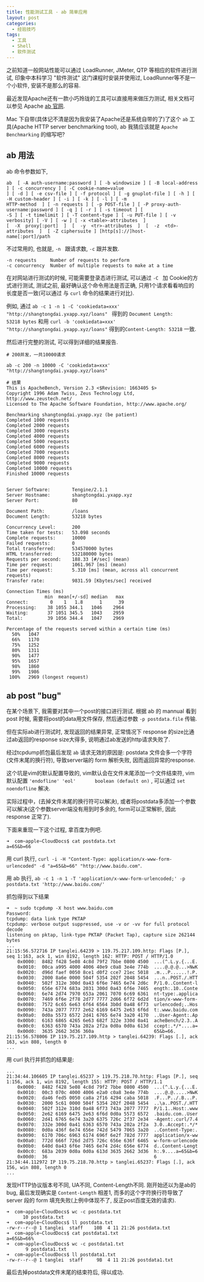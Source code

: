 ```yaml
---
title: 性能测试工具 - ab 简单应用
layout: post
categories: 
  - 经验技巧
tags: 
  - 工具
  - Shell
  - 软件测试
---
```


之前知道一般网站性能可以通过 LoadRunner, JMeter, QTP 等相应的软件进行测试, 印象中本科学习 "软件测试" 这门课程时安装并使用过, LoadRunner等不是一个小软件, 安装不是那么的容易.  

最近发现Apache还有一款小巧玲珑的工具可以直接用来做压力测试, 相关文档可以参见 Apache [ab 官网](https://httpd.apache.org/docs/2.4/programs/ab.html). 

Mac 下自带(具体记不清是因为我安装了Apache还是系统自带的了)了这个 `ab` 工具(Apache HTTP server benchmarking tool), ab 我猜应该就是 `Apache Benchmarking` 的缩写吧? 


## ab 用法

ab 命令参数如下, 

```
ab  [ -A auth-username:password ] [ -b windowsize ] [ -B local-address ] [ -c concurrency ] [ -C cookie-name=value
] [ -d ] [ -e csv-file ] [ -f protocol ] [ -g gnuplot-file ] [ -h ] [ -H custom-header ] [ -i ] [ -k ] [ -l ] [ -m
HTTP-method  ] [ -n requests ] [ -p POST-file ] [ -P proxy-auth-username:password ] [ -q ] [ -r ] [ -s timeout ] [
-S ] [ -t timelimit ] [ -T content-type ] [ -u PUT-file ] [ -v verbosity] [ -V ] [ -w ] [ -x <table>-attributes  ]
[  -X  proxy[:port]  ]  [  -y  <tr>-attributes  ]  [  -z  <td>-attributes  ]  [ -Z ciphersuite ] [http[s]://]host-
name[:port]/path
```

不过常用的, 也就是, `-n ` 跟请求数, `-c` 跟并发数. 

```
-n requests     Number of requests to perform
-c concurrency  Number of multiple requests to make at a time
```

在对网站进行测试的时候, 可能需要登录态进行测试, 可以通过 `-C ` 加 Cookie的方式进行测试, 测试之前, 最好确认这个命令用法是否正确, 只用1个请求看看响应的长度是否一致(可以通过 与 `curl` 命令的结果进行对比). 

例如, 通过 `ab -c 1 -n 1 -C 'cookiedata=xxx' "http://shangtongdai.yxapp.xyz/loans" ` 得到的 `Document Length:        53218 bytes` 和用 `curl -b 'cookiedata=xxx' "http://shangtongdai.yxapp.xyz/loans"` 得到的`Content-Length: 53218` 一致.

然后进行完整的测试, 可以得到详细的结果报告. 

```
# 200并发，一共10000请求

ab -c 200 -n 10000 -C 'cookiedata=xxx' "http://shangtongdai.yxapp.xyz/loans"

# 结果
This is ApacheBench, Version 2.3 <$Revision: 1663405 $>
Copyright 1996 Adam Twiss, Zeus Technology Ltd, http://www.zeustech.net/
Licensed to The Apache Software Foundation, http://www.apache.org/

Benchmarking shangtongdai.yxapp.xyz (be patient)
Completed 1000 requests
Completed 2000 requests
Completed 3000 requests
Completed 4000 requests
Completed 5000 requests
Completed 6000 requests
Completed 7000 requests
Completed 8000 requests
Completed 9000 requests
Completed 10000 requests
Finished 10000 requests


Server Software:        Tengine/2.1.1
Server Hostname:        shangtongdai.yxapp.xyz
Server Port:            80

Document Path:          /loans
Document Length:        53218 bytes

Concurrency Level:      200
Time taken for tests:   53.098 seconds
Complete requests:      10000
Failed requests:        0
Total transferred:      534570000 bytes
HTML transferred:       532180000 bytes
Requests per second:    188.33 [#/sec] (mean)
Time per request:       1061.967 [ms] (mean)
Time per request:       5.310 [ms] (mean, across all concurrent requests)
Transfer rate:          9831.59 [Kbytes/sec] received

Connection Times (ms)
              min  mean[+/-sd] median   max
Connect:        0    1   1.8      1      39
Processing:    38 1055 344.1   1046    2964
Waiting:       37 1051 345.5   1043    2959
Total:         39 1056 344.4   1047    2969

Percentage of the requests served within a certain time (ms)
  50%   1047
  66%   1170
  75%   1252
  80%   1311
  90%   1477
  95%   1657
  98%   1860
  99%   1986
 100%   2969 (longest request)
```

## ab post "bug"

在某个场景下, 我需要对其中一个post的接口进行测试. 
根据 ab 的 mannual 看到 post 时候, 需要将post的data用文件保存, 然后通过参数 `-p postdata.file` 传输. 

但在实际ab进行测试时, 发现返回的结果异常, 正常情况下 response 的size比通过ab返回的response size大得多, 说明通过ab发送的http请求失败了. 

经过tcpdump抓包最后发现 `ab` 请求无效的原因是: postdata 文件会多一个字符(文件末尾的换行符), 导致server端的 form 解析失败, 因而返回异常的response. 

这个坑是vim的默认配置导致的, vim默认会在文件末尾添加一个文件结束符, vim 默认配置 `'endofline' 'eol'       boolean (default on)` , 可以通过 `set noendofline` 解决. 

实际过程中，(去掉文件末尾的换行符可以解决), 或者将postdata多添加一个参数可以解决(这个参数server端没有用到时多余的, form可以正常解析, 因此 response 正常了).  
 
 
下面来重现一下这个过程, 拿百度为例吧. 

```
➜  com~apple~CloudDocs$ cat postdata.txt
a=65&b=66
```

用 curl 执行, `curl -i -H "Content-Type: application/x-www-form-urlencoded" -d "a=65&b=66" "http://www.baidu.com"`. 

用 ab 执行,  `ab -c 1 -n 1 -T 'application/x-www-form-urlencoded;' -p postdata.txt 'http://www.baidu.com/'`

抓包得到以下结果

```
➜  ~ sudo tcpdump -X host www.baidu.com
Password:
tcpdump: data link type PKTAP
tcpdump: verbose output suppressed, use -v or -vv for full protocol decode
listening on pktap, link-type PKTAP (Packet Tap), capture size 262144 bytes
...
21:15:56.572716 IP tanglei.64239 > 119.75.217.109.http: Flags [P.], seq 1:163, ack 1, win 8192, length 162: HTTP: POST / HTTP/1.0
	0x0000:  8482 f428 5e08 4c8d 79f2 7bbe 0800 4500  ...(^.L.y.{...E.
	0x0010:  00ca a995 4000 4006 40e9 c0a8 3e4e 774b  ....@.@.@...>NwK
	0x0020:  d96d faef 0050 8ce1 d0f2 cce7 21ec 5018  .m...P......!.P.
	0x0030:  2000 8a6e 0000 504f 5354 202f 2048 5454  ...n..POST./.HTT
	0x0040:  502f 312e 300d 0a43 6f6e 7465 6e74 2d6c  P/1.0..Content-l
	0x0050:  656e 6774 683a 2031 300d 0a43 6f6e 7465  ength:.10..Conte
	0x0060:  6e74 2d74 7970 653a 2061 7070 6c69 6361  nt-type:.applica
	0x0070:  7469 6f6e 2f78 2d77 7777 2d66 6f72 6d2d  tion/x-www-form-
	0x0080:  7572 6c65 6e63 6f64 6564 3b0d 0a48 6f73  urlencoded;..Hos
	0x0090:  743a 2077 7777 2e62 6169 6475 2e63 6f6d  t:.www.baidu.com
	0x00a0:  0d0a 5573 6572 2d41 6765 6e74 3a20 4170  ..User-Agent:.Ap
	0x00b0:  6163 6865 4265 6e63 682f 322e 330d 0a41  acheBench/2.3..A
	0x00c0:  6363 6570 743a 202a 2f2a 0d0a 0d0a 613d  ccept:.*/*....a=
	0x00d0:  3635 2662 3d36 360a                      65&b=66.
21:15:56.578006 IP 119.75.217.109.http > tanglei.64239: Flags [.], ack 163, win 808, length 0
...
```

用 curl 执行并抓包的结果是: 

```
...
21:34:44.106605 IP tanglei.65237 > 119.75.218.70.http: Flags [P.], seq 1:156, ack 1, win 8192, length 155: HTTP: POST / HTTP/1.1
	0x0000:  8482 f428 5e08 4c8d 79f2 7bbe 0800 4500  ...(^.L.y.{...E.
	0x0010:  00c3 070c 4000 4006 e2a0 c0a8 3e4e 774b  ....@.@.....>NwK
	0x0020:  da46 fed5 0050 ca8a 2f16 4294 caba 5018  .F...P../.B...P.
	0x0030:  2000 5c61 0000 504f 5354 202f 2048 5454  ..\a..POST./.HTT
	0x0040:  502f 312e 310d 0a48 6f73 743a 2077 7777  P/1.1..Host:.www
	0x0050:  2e62 6169 6475 2e63 6f6d 0d0a 5573 6572  .baidu.com..User
	0x0060:  2d41 6765 6e74 3a20 6375 726c 2f37 2e34  -Agent:.curl/7.4
	0x0070:  332e 300d 0a41 6363 6570 743a 202a 2f2a  3.0..Accept:.*/*
	0x0080:  0d0a 436f 6e74 656e 742d 5479 7065 3a20  ..Content-Type:.
	0x0090:  6170 706c 6963 6174 696f 6e2f 782d 7777  application/x-ww
	0x00a0:  772d 666f 726d 2d75 726c 656e 636f 6465  w-form-urlencode
	0x00b0:  640d 0a43 6f6e 7465 6e74 2d4c 656e 6774  d..Content-Lengt
	0x00c0:  683a 2039 0d0a 0d0a 613d 3635 2662 3d36  h:.9....a=65&b=6
	0x00d0:  36                                       6
21:34:44.112972 IP 119.75.218.70.http > tanglei.65237: Flags [.], ack 156, win 808, length 0
...
```

发现HTTP协议版本号不同, UA不同, Content-Length不同. 
刚开始还以为是ab的bug, 最后发现确实是 `Content-Length` 相差1, 而多的这个字符换行符导致了 server 段的 form 填充失败(上例中体现不了, 反正post百度无效的请求). 

```
➜  com~apple~CloudDocs$ wc -c postdata.txt
      10 postdata.txt
➜  com~apple~CloudDocs$ ll postdata.txt
-rw-r--r--@ 1 tanglei  staff    10B  4 11 21:26 postdata.txt
➜  com~apple~CloudDocs$ cat postdata1.txt
a=65&b=66%                                                                                                                             ➜  com~apple~CloudDocs$ wc -c postdata1.txt
       9 postdata1.txt
➜  com~apple~CloudDocs$ ll postdata1.txt
-rw-r--r--@ 1 tanglei  staff     9B  4 11 21:26 postdata1.txt
```

最后去掉postdata文件末尾的结束符后, 得以成功. 